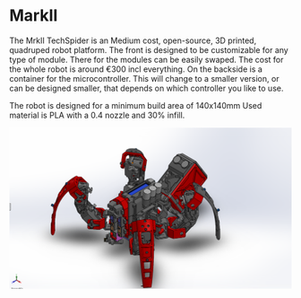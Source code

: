 # MarkII 

The MrkII TechSpider is an Medium cost, open-source, 3D printed, quadruped robot platform.
The front is designed to be customizable for any type of module. There for the modules can be easily swaped. The cost for the whole robot is around €300 incl everything. On the backside is a container for the microcontroller. This will change to a smaller version, or can be designed smaller, that depends on which controller you like to use.

The robot is designed for a minimum build area of 140x140mm
Used material is PLA with a 0.4 nozzle and 30% infill.



![](img/mrkII_DES0021.PNG)
